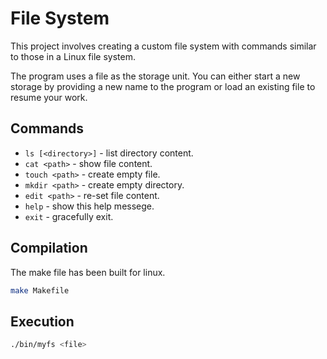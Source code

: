 # File System

This project involves creating a custom file system with commands similar to those in a Linux file system.

The program uses a file as the storage unit. You can either start a new storage by providing a new name to the program or load an existing file to resume your work.

## Commands

* ```ls [<directory>]``` - list directory content. 
* ```cat <path>``` - show file content. 
* ```touch <path>``` - create empty file. 
* ```mkdir <path>``` - create empty directory. 
* ```edit <path>``` - re-set file content. 
* ```help``` - show this help messege. 
* ```exit``` - gracefully exit. 

## Compilation

The make file has been built for linux.

```bash
make Makefile
```

## Execution

```bash
./bin/myfs <file>
```